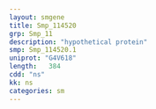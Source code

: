 ```yaml
---
layout: smgene
title: Smp_114520
grp: Smp_11
description: "hypothetical protein"
smp: Smp_114520.1
uniprot: "G4V618"
length:   384
cdd: "ns"
kk: ns
categories: sm
---
```

